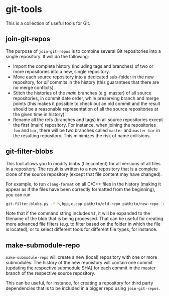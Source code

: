 # git-tools

This is a collection of useful tools for Git.

## join-git-repos

The purpose of `join-git-repos` is to combine several Git repositories into a
single repository. It will do the following:

  * Import the complete history (including tags and branches) of two or more
    repositories into a new, single repository.
  * Move each source repository into a dedicated sub-folder in the new
    repository, for *all* commits in the history (this guarantees that there
    are no merge conflicts).
  * Stitch the histories of the *main* branches (e.g. master) of all source
    repositories, in commit date order, while preserving branch and merge points
    (this makes it possible to check out an old commit and the result should be
    a reasonable representation of all the source repositories at the given
    time in history).
  * Rename all the refs (branches and tags) in all source repositories except
    the first (main) repository. For instance, when joining the repositories
    `foo`  and `bar`, there will be two branches called `master` and
    `master-bar` in the resulting repository. This minimizes the risk of name
    collisions.

## git-filter-blobs

This tool allows you to modify blobs (file content) for all versions of all
files in a repository. The result is written to a new repository that is a
complete clone of the source repository (except that file content may have
changed).

For example, to run `clang-format` on all C/C++ files in the history (making it
appear as if the files have been correctly formatted from the beginning), you
can run:

```bash
git-filter-blobs.py -f h,hpp,c,cpp path/to/old-repo path/to/new-repo 'clang-format -style="{BasedOnStyle: Chromium, ColumnLimit: 100}"'
```

Note that if the command string includes `%f`, it will be expanded to the
filename of the blob that is being processed. That can be useful for creating
more advanced file filters (e.g. to filter based on the folder in which the
file is located), or to select different tools for different file types,
for instance.

## make-submodule-repo

`make-submodule-repo` will create a new (local) repository with one or more
submodules. The history of the new repoistory will contain one commit (updating
the respective submodule SHA) for each commit in the master branch of the
respective source repository.

This can be useful, for instance, for creating a repository for third party
dependencies that is to be included in a bigger repo using `join-git-repos`.

